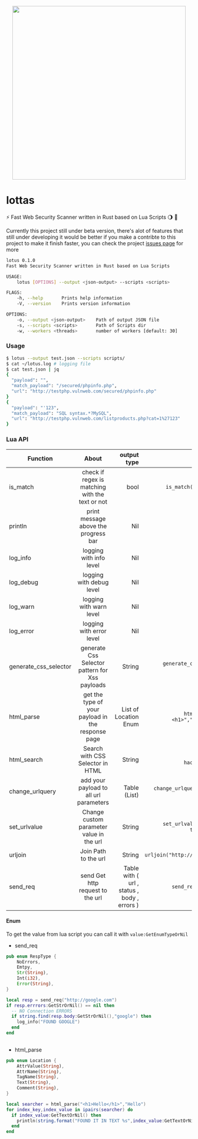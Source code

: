 <p align="center">
<img src="https://user-images.githubusercontent.com/45688522/187603703-5781b86b-9f5a-4658-9370-7083a3b5b6d5.png" width="470px">
</p>


# lottas


:zap: Fast Web Security Scanner written in Rust based on Lua Scripts :waning_gibbous_moon: :crab: 


Currently this project still under beta version, there's alot of features that still under developing
it would be better if you make a contribte to this project to make it finish faster, you can check the project [issues page](https://github.com/rusty-sec/lotus/issues) for more 

```bash
lotus 0.1.0
Fast Web Security Scanner written in Rust based on Lua Scripts

USAGE:
    lotus [OPTIONS] --output <json-output> --scripts <scripts>

FLAGS:
    -h, --help       Prints help information
    -V, --version    Prints version information

OPTIONS:
    -o, --output <json-output>    Path of output JSON file
    -s, --scripts <scripts>       Path of Scripts dir
    -w, --workers <threads>       number of workers [default: 30]
```


### Usage

```bash
$ lotus --output test.json --scripts scripts/
$ cat ~/lotus.log # logging file
$ cat test.json | jq
{
  "payload": "",
  "match_payload": "/secured/phpinfo.php",
  "url": "http://testphp.vulnweb.com/secured/phpinfo.php"
}
{
  "payload": "'123",
  "match_payload": "SQL syntax.*?MySQL",
  "url": "http://testphp.vulnweb.com/listproducts.php?cat=1%27123"
}
```

### Lua API

| Function   |      About      |  output type | Example |
|----------|:-------------:|------:| -----:|
| is_match |  check if regex is matching with the text or not | bool | `is_match("\d\d\d","123") -- true` |
| println |    print message above the progress bar   | Nil | `println("XSS FOUND :D")` |
| log_info | logging with info level | Nil | `log_info("Hello")`|
| log_debug | logging with debug level | Nil | `log_debug("Hello")`|
| log_warn | logging with warn level | Nil | `log_warn("Hello")`|
| log_error | logging with error level | Nil | `log_error("Hello")`|
| generate_css_selector | generate Css Selector pattern for Xss payloads | String | `generate_css_selector("<img/src=x onerror=alert(1)")`
| html_parse | get the type of your payload in the response page | List of Location Enum | `html_parse("<h1 hackerman><h1>","hackerman") -- AttrName`  | 
| html_search | Search with CSS Selector in HTML | String | `html_search("<h1 hackerman>demo</h1>","h1")`
| change_urlquery | add your payload to all url parameters | Table (List) | `change_urlquery("http://google.com/?hello=1","hacker")` |
| set_urlvalue | Change custom parameter value in the url|  String | `set_urlvalue("http://google.com/?test=1","test","hacker")`|
| urljoin | Join Path to the url | String | `urljoin("http://google.com/","/search")` | 
| send_req | send Get http request to the url |  Table with ( url , status , body , errors ) | `send_req("https://google.com")` |
    

#### Enum

To get the value from lua script you can call it with `value:GetEnumTypeOrNil`
- send_req 

```rust
pub enum RespType {
    NoErrors,
    Emtpy,
    Str(String),
    Int(i32),
    Error(String),
}
```

```lua
local resp = send_req("http://google.com")
if resp.errrors:GetStrOrNil() == nil then
  -- NO Connection ERRORS
  if string.find(resp.body:GetStrOrNil(),"google") then
    log_info("FOUND GOOGLE")
  end
end
  
```


- html_parse

```rust
pub enum Location {
    AttrValue(String),
    AttrName(String),
    TagName(String),
    Text(String),
    Comment(String),
}

```

```lua
local searcher = html_parse("<h1>Hello</h1>","Hello")
for index_key,index_value in ipairs(searcher) do
  if index_value:GetTextOrNil() then
    println(string.format("FOUND IT IN TEXT %s",index_value:GetTextOrNil()))
  end
end
```
